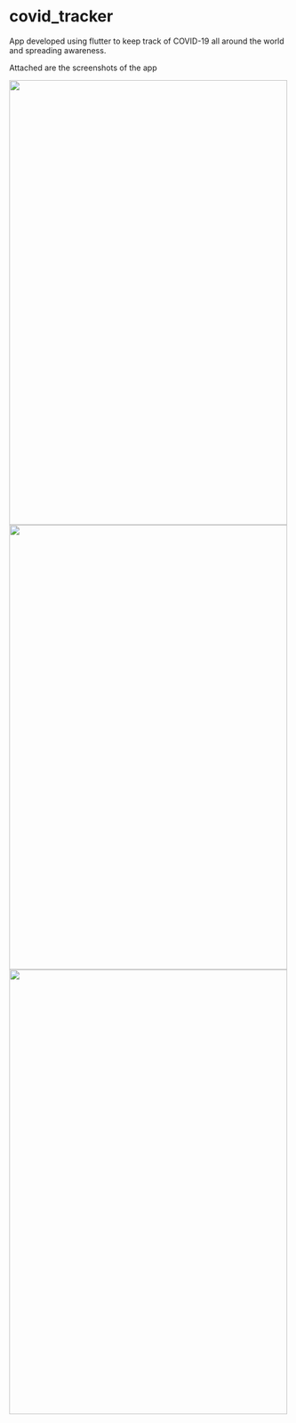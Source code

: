 # covid_tracker

App developed using flutter to keep track of COVID-19 all around the world and spreading awareness.

Attached are the screenshots of the app

<img src="https://user-images.githubusercontent.com/52792693/115997918-8f583480-a602-11eb-8bbe-cda7501cb490.jpg" width="500" height="800">
<img src="https://user-images.githubusercontent.com/52792693/115997920-91ba8e80-a602-11eb-9187-37f102238b5a.jpg" width="500" height="800">
<img src="https://user-images.githubusercontent.com/52792693/115997921-92ebbb80-a602-11eb-8bae-2594d17ca687.jpg" width="500" height="800">


